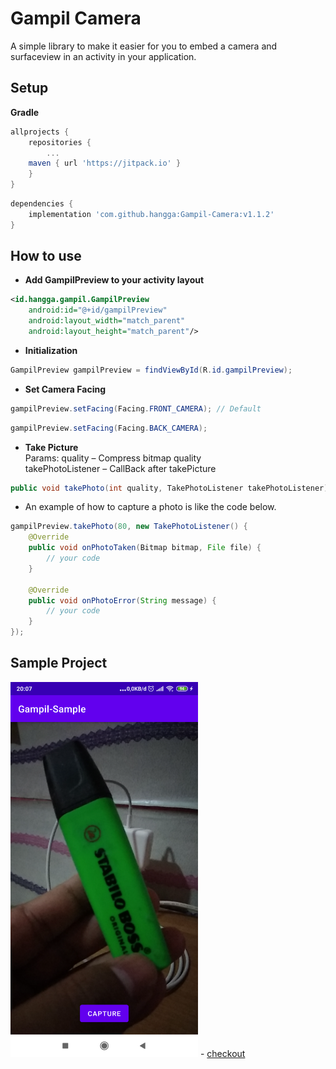 # Gampil Camera
A simple library to make it easier for you to embed a camera and surfaceview in an activity in your application. 

## Setup

**Gradle**
```gradle
allprojects {
    repositories {
    	...
	maven { url 'https://jitpack.io' }
    }
}
```

```gradle
dependencies {
    implementation 'com.github.hangga:Gampil-Camera:v1.1.2'
}


```
## How to use
- **Add GampilPreview to your activity layout**
```xml
<id.hangga.gampil.GampilPreview
    android:id="@+id/gampilPreview"
    android:layout_width="match_parent"
    android:layout_height="match_parent"/>
```
- **Initialization**
```java
GampilPreview gampilPreview = findViewById(R.id.gampilPreview);
```

- **Set Camera Facing**  

```java
gampilPreview.setFacing(Facing.FRONT_CAMERA); // Default
```

```java
gampilPreview.setFacing(Facing.BACK_CAMERA);
```


- **Take Picture**  
Params:
quality – Compress bitmap quality  
takePhotoListener – CallBack after takePicture
```java
public void takePhoto(int quality, TakePhotoListener takePhotoListener)
```
- An example of how to capture a photo is like the code below.   
   
```java
gampilPreview.takePhoto(80, new TakePhotoListener() {
    @Override
    public void onPhotoTaken(Bitmap bitmap, File file) {
        // your code
    }

    @Override
    public void onPhotoError(String message) {
        // your code
    }
});
```

## Sample Project
<img width="300" src="https://github.com/hangga/Gampil-Camera/blob/main/capture-2021-11-25-200734.png?raw=true"/>  
- <a href="https://github.com/hangga/Gampil-Sample" target="_blank">checkout</a>
